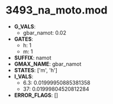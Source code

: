 # 3493_na_moto.mod

- **G_VALS**:
  - gbar_namot: 0.02
- **GATES**:
  - h: 1
  - m: 1
- **SUFFIX**: namot
- **GMAX_NAME**: gbar_namot
- **STATES**: ['m', 'h']
- **I_VALS**:
  - 6.3: 0.01999950885381358
  - 37: 0.01999804520812284
- **ERROR_FLAGS**: []
